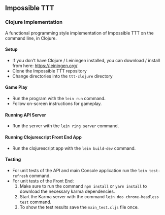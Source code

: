 ## Impossible TTT
### Clojure Implementation

A functional programming style implementation of Impossible TTT on the command line, in Clojure.

#### Setup

* If you don't have Clojure / Leiningen installed, you can download / install from here: https://leiningen.org/
* Clone the Impossible TTT repository
* Change directories into the `ttt-clojure` directory

#### Game Play

* Run the program with the `lein run` command.
* Follow on-screen instructions for gameplay.

#### Running API Server

* Run the server with the `lein ring server` command.

#### Running Clojurescript Front End App

* Run the clojurescript app with the `lein build-dev` command.

#### Testing

* For unit tests of the API and main Console application run the `lein test-refresh` command.
* For unit tests of the Front End:
  1. Make sure to run the command `npm install` or `yarn install` to download the necessary karma dependencies.
  2. Start the Karma server with the command `lein doo chrome-headless test` command.
  3. To show the test results save the `main_test.cljs` file once.
